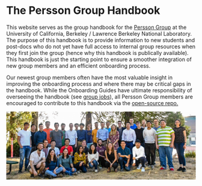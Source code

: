 # The Persson Group Handbook

This website serves as the group handbook for the [Persson Group](http://perssongroup.lbl.gov) at the University of California, Berkeley / Lawrence Berkeley National Laboratory. The purpose of this handbook is to provide information to new students and post-docs who do not yet have full access to internal group resources when they first join the group (hence why this handbook is publically available). This handbook is just the starting point to ensure a smoother integration of new group members and an efficient onboarding process.

Our newest group members often have the most valuable insight in improving the
 onboarding process and where there may be critical gaps in the handbook. While
  the Onboarding Guides have ultimate responsibility of overseeing the handbook (see
   [group jobs](../about/group_jobs)), all Persson Group members are encouraged to
    contribute to this handbook via the [open-source repo.](https://github.com/perssongroup/handbook)


![Persson Group Photo](resources/Persson_Group_Image.jpg)
